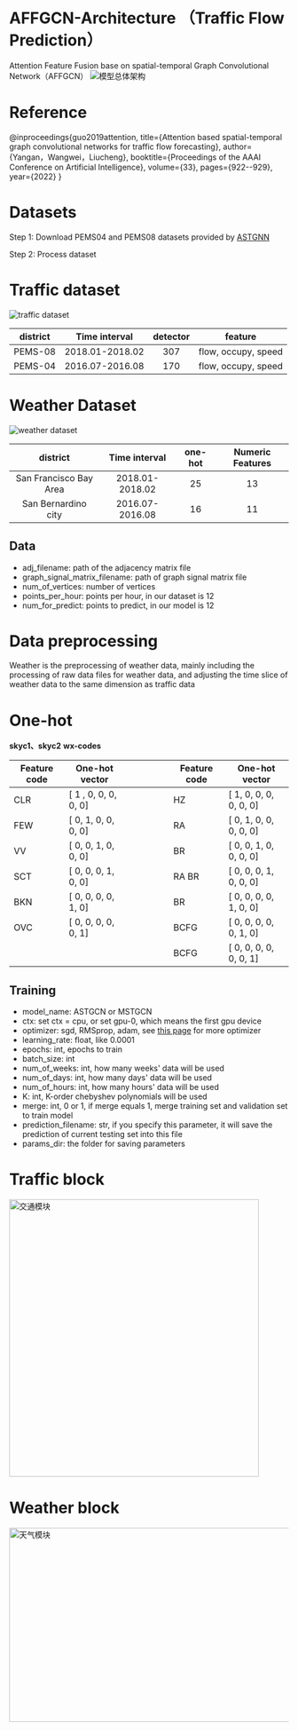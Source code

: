 # AFFGCN-Architecture  （Traffic Flow Prediction）
Attention Feature Fusion base on spatial-temporal Graph Convolutional Network（AFFGCN）
![模型总体架构](https://raw.githubusercontent.com/yanganYNU/AFFGCN/main/paper/images/%E6%A8%A1%E5%9E%8B%E6%80%BB%E4%BD%93%E6%9E%B6%E6%9E%84.jpg)

# Reference

@inproceedings{guo2019attention,
  title={Attention based spatial-temporal graph convolutional networks for traffic flow forecasting},
  author={Yangan，Wangwei，Liucheng},
  booktitle={Proceedings of the AAAI Conference on Artificial Intelligence},
  volume={33},
  pages={922--929},
  year={2022}
}

# Datasets

Step 1: Download PEMS04 and PEMS08 datasets provided by [ASTGNN](https://github.com/guoshnBJTU/ASTGNN/tree/main/data)

Step 2: Process dataset

# Traffic dataset

![traffic dataset](https://raw.githubusercontent.com/yanganYNU/AFFGCN/main/paper/images/111.jpg)

| district |  Time interval  | detector |       feature       |
| :------: | :-------------: | :------: | :-----------------: |
| PEMS-08  | 2018.01-2018.02 |   307    | flow, occupy, speed |
| PEMS-04  | 2016.07-2016.08 |   170    | flow, occupy, speed |

# Weather Dataset

![weather dataset](https://raw.githubusercontent.com/yanganYNU/AFFGCN/main/paper/images/21.jpg)

|        district        |  Time interval  | one-hot | Numeric Features |
| :--------------------: | :-------------: | :-----: | :--------------: |
| San Francisco Bay Area | 2018.01-2018.02 |   25    |        13        |
|  San Bernardino city   | 2016.07-2016.08 |   16    |        11        |

## Data

- adj_filename: path of the adjacency matrix file
- graph_signal_matrix_filename: path of graph signal matrix file
- num_of_vertices: number of vertices
- points_per_hour: points per hour, in our dataset is 12
- num_for_predict: points to predict, in our model is 12

# Data preprocessing

Weather is the preprocessing of weather data, mainly including the processing of raw data files for weather data, and adjusting the time slice of weather data to the same dimension as traffic data

# One-hot

**skyc1、skyc2**                                                                                                                                       **wx-codes**

| Feature code | One-hot vector        | &emsp;&emsp;&emsp;&emsp; | Feature code | One-hot vector          |
| ------------ | --------------------- | ------------------------ | ------------ | ----------------------- |
| CLR          | [  1 , 0, 0, 0, 0, 0] | &emsp;&emsp;&emsp;&emsp; | HZ           | [  1, 0, 0, 0, 0, 0, 0] |
| FEW          | [  0, 1, 0, 0, 0, 0]  | &emsp;&emsp;&emsp;&emsp; | RA           | [  0, 1, 0, 0, 0, 0, 0] |
| VV           | [  0, 0, 1, 0, 0, 0]  | &emsp;&emsp;&emsp;&emsp; | BR           | [  0, 0, 1, 0, 0, 0, 0] |
| SCT          | [  0, 0, 0, 1, 0, 0]  | &emsp;&emsp;&emsp;&emsp; | RA BR        | [  0, 0, 0, 1, 0, 0, 0] |
| BKN          | [  0, 0, 0, 0, 1, 0]  | &emsp;&emsp;&emsp;&emsp; | BR           | [  0, 0, 0, 0, 1, 0, 0] |
| OVC          | [  0, 0, 0, 0, 0, 1]  | &emsp;&emsp;&emsp;&emsp; | BCFG         | [  0, 0, 0, 0, 0, 1, 0] |
|              |                       | &emsp;&emsp;&emsp;&emsp; | BCFG         | [  0, 0, 0, 0, 0, 0, 1] |

## Training

- model_name: ASTGCN or MSTGCN
- ctx: set ctx = cpu, or set gpu-0, which means the first gpu device
- optimizer: sgd, RMSprop, adam, see [this page](https://mxnet.incubator.apache.org/api/python/optimization/optimization.html#the-mxnet-optimizer-package) for more optimizer
- learning_rate: float, like 0.0001
- epochs: int, epochs to train
- batch_size: int
- num_of_weeks: int, how many weeks' data will be used
- num_of_days: int, how many days' data will be used
- num_of_hours: int, how many hours' data will be used
- K: int, K-order chebyshev polynomials will be used
- merge: int, 0 or 1, if merge equals 1, merge training set and validation set to train model
- prediction_filename: str, if you specify this parameter, it will save the prediction of current testing set into this file
- params_dir: the folder for saving parameters

# Traffic block



<img src="https://raw.githubusercontent.com/yanganYNU/AFFGCN/main/paper/images/%E4%BA%A4%E9%80%9A%E6%A8%A1%E5%9D%97.jpg" width="450" height="500" alt="交通模块" />

# Weather block

<img src="https://raw.githubusercontent.com/yanganYNU/AFFGCN/main/paper/images/%E5%A4%A9%E6%B0%94%E6%A8%A1%E5%9D%97.jpg" width="600" height="350" alt="天气模块" />

